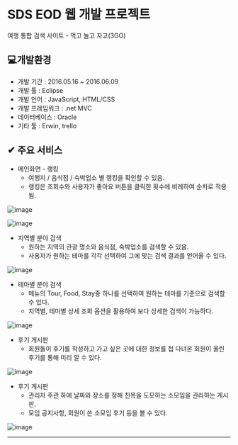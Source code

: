 SDS EOD 웹 개발 프로젝트 
==================================================

여행 통합 검색 사이트 - 먹고 놀고 자고(3GO)

 💻개발환경
-------------------------------------------
* 개발 기간 : 2016.05.16 ~ 2016.06.09
* 개발 툴 : Eclipse
* 개발 언어 : JavaScript, HTML/CSS
* 개발 프레임워크 : .net MVC
* 데이터베이스 : Oracle
* 기타 툴 : Erwin, trello


✔ 주요 서비스
--------------------------------------------
* 메인화면 - 랭킹
  * 여행지 / 음식점 / 숙박업소 별 랭킹을 확인할 수 있음. 
  * 랭킹은 조회수와 사용자가 좋아요 버튼을 클릭한 횟수에 비례하여 순차로 적용됨.
  
![image](https://user-images.githubusercontent.com/31876860/199202702-4a78c883-0a0f-4b6f-b896-159d78f2326d.png)

![image](https://user-images.githubusercontent.com/31876860/199202717-fc1e2929-25fd-435c-9d9e-6e68180e6d40.png)
 
* 지역별 분야 검색
  * 원하는 지역의 관광 명소와 음식점, 숙박업소를 검색할 수 있음.
  * 사용자가 원하는 테마를 각각 선택하여 그에 맞는 검색 결과를 얻어올 수 있다.
  
![image](https://user-images.githubusercontent.com/31876860/199203028-78c2ba42-b35b-495c-8db9-c755988d1553.png)
  
* 테마별 분야 검색
  * 메뉴의 Tour, Food, Stay중 하나를 선택하여 원하는 테마를 기준으로 검색할 수 있다.
  * 지역별, 테마별 상세 조회 옵션을 활용하여 보다 상세한 검색이 가능하다.
  
![image](https://user-images.githubusercontent.com/31876860/199203166-1ec15790-b5c9-437f-bf72-3af6f68a402f.png)

* 후기 게시판
  * 회원들이 후기를 작성하고 가고 싶은 곳에 대한 정보를 접 다녀온 회원이 올린 후기를 통해 미리 알 수 있다.
  
![image](https://user-images.githubusercontent.com/31876860/199203253-c672350a-2f29-4b4d-864f-437737c927ec.png)

* 후기 게시판
  * 관리자 주관 하에 날짜와 장소를 정해 친목을 도모하는 소모임을 관리하는 게시판.
  * 모임 공지사항, 회원이 쓴 소모임 후기 등을 볼 수 있다.

![image](https://user-images.githubusercontent.com/31876860/199203307-350941cf-a041-4f5e-ac84-3d9347f2f6a6.png)

---------------------------------------------------


